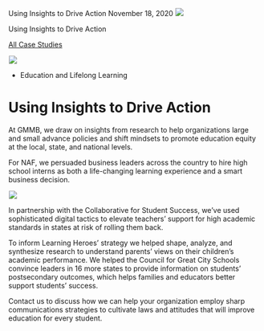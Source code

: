 



Using Insights to Drive Action
November 18, 2020
![](data:image/gif;base64,R0lGODlhAQABAAAAACH5BAEKAAEALAAAAAABAAEAAAICTAEAOw==)![](https://www.gmmb.com/wp-content/uploads/2020/11/Education3_Landscape.jpg)



Using Insights to Drive Action






[All Case Studies](/case-studies/)













![](data:image/gif;base64,R0lGODlhAQABAAAAACH5BAEKAAEALAAAAAABAAEAAAICTAEAOw==)![](https://www.gmmb.com/wp-content/uploads/2020/11/Education3_Landscape-468x534.jpg) 










* Education and Lifelong Learning













Using Insights to Drive Action
==============================

 


















At GMMB, we draw on insights from research to help organizations large and small advance policies and shift mindsets to promote education equity at the local, state, and national levels.

 






























For NAF, we persuaded business leaders across the country to hire high school interns as both a life-changing learning experience and a smart business decision.

 










































![](data:image/gif;base64,R0lGODlhAQABAAAAACH5BAEKAAEALAAAAAABAAEAAAICTAEAOw==)![](https://www.gmmb.com/wp-content/uploads/2020/11/NAF_1920x1080_WebBanners-1-1024x576.jpg) 























In partnership with the Collaborative for Student Success, we’ve used sophisticated digital tactics to elevate teachers’ support for high academic standards in states at risk of rolling them back.

 























































To inform Learning Heroes’ strategy we helped shape, analyze, and synthesize research to understand parents’ views on their children’s academic performance. We helped the Council for Great City Schools convince leaders in 16 more states to provide information on students’ postsecondary outcomes, which helps families and educators better support students’ success. 

Contact us to discuss how we can help your organization employ sharp communications strategies to cultivate laws and attitudes that will improve education for every student.

 

















